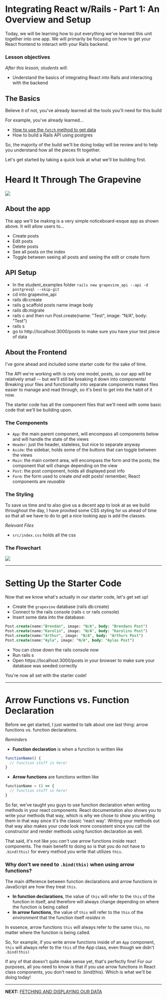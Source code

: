 # Integrating React w/Rails - Part 1: An Overview and Setup

Today, we will be learning how to put everything we've learned this unit together into one app. We will primarily be focusing on how to get your React frontend to interact with your Rails backend.

### Lesson objectives

_After this lesson, students will:_

  - Understand the basics of integrating React _into_ Rails and interacting with the backend

## The Basics

Believe it of not, you've already learned all the tools you'll need for this build

For example, you've already learned...

- [How to use the `fetch` method to get data](../../w11d04/instructor_notes/4.%20React_AJAX.md)
- How to build a Rails API using postgres

So, the majority of the build we'll be doing today will be review and to help you understand how all the pieces fit together.

Let's get started by taking a quick look at what we'll be building first.

# Heard It Through The Grapevine

![](https://imgur.com/v40qrQQ.gif)

## About the app

The app we'll be making is a very simple noticeboard-esque app as shown above. It will allow users to...

- Create posts
- Edit posts
- Delete posts
- See all posts on the index
- Toggle between seeing all posts and seeing the edit or create form

## API Setup

- In the student_examples folder ```rails new grapevine_api --api -d postgresql --skip-git```
- cd into grapevine_api
- rails db:create
- rails g scaffold posts name image body
- rails db:migrate
- rails c and then run Post.create(name: "Test", image: "N/A", body: "Test")
- rails s
- go to http://localhost:3000/posts to make sure you have your test piece of data


## About the Frontend

I've gone ahead and included some starter code for the sake of time. 

The API we're working with is only one model, posts, so our app will be relatively small -- but we'll still be breaking it down into components! Breaking your files and functionality into separate components makes files easier to manage and read through, so it's best to get into the habit of it now.

The starter code has all the component files that we'll need with some basic code that we'll be building upon.

### The Components

  - `App`: the main parent component, will encompass all components below and will handle the state of the views
  - `Header`: just the header, stateless, but nice to separate anyway
  - `Aside`: the sidebar, holds some of the buttons that can toggle between the views
  - `Main`: the main content area, will encompass the form and the posts; the component that will change depending on the view
  - `Post`: the post component, holds all displayed post info
  - `Form`: the form used to create _and_ edit posts! remember, React components are  _reusable_

### The Styling

To save us time and to also give us a decent app to look at as we build throughout the day, I have provited some CSS styling for us ahead of time so that all we have to do to get a nice looking app is add the classes. 

_Relevant Files_

- `src/index.css` holds all the css

### The Flowchart

![](https://imgur.com/xRdv5TJ.png)

---

# Setting Up the Starter Code

Now that we know what's actually in our starter code, let's get set up!

  - Create the `grapevine` database (rails db:create)
  - Connect to the rails console (rails c or rails console)
  - Insert some data into the database:
  ```sql
  Post.create(name:"Brendan", image: "N/A", body: "Brendans Post")
  Post.create(name:"Karolin", image: "N/A", body: "Karolins Post")
  Post.create(name:"Arthur", image: "N/A", body: "Arthurs Post")
  Post.create(name:"Ayla", image: "N/A", body: "Aylas Post")
  
  ```
  - You can close down the rails console now
- Run rails s
- Open https://localhost:3000/posts in your browser to make sure your database was seeded correctly

You're now all set with the starter code!

---

# Arrow Functions vs. Function Declaration

Before we get started, I just wanted to talk about one last thing: arrow functions vs. function declarations.

_Reminders_

  - **Function declaration** is when a function is written like
  ```js
  functionName() {
    // function stuff in here!
  }
  ```
  - **Arrow functions** are functions written like
  ```js
  functionName = () => {
    // function stuff in here!
  }
  ```

So far, we've taught you guys to use function declaration when writing methods in your react components. React documentation also shows you to write your methods that way, which is why we chose to show you writing them in that way since it's the classic 'react way'. Writing your methods out that way also makes your code look more consistent since you call the constructor and render methods using function declaration as well.

That said, it's not like you _can't_ use arrow functions inside react components. The main benefit to doing so is that you do not have to `.bind(this)` for every method you write that utilizes `this`.

### Why don't we need to `.bind(this)` when using arrow functions?

The main difference between function declarations and arrow functions in JavaScript are how they treat `this`.

  - **In function declarations**, the value of `this` will refer to the `this` of the function in itself, and therefore will always change depending on where the function is being called
  - **In arrow functions**, the value of `this` will refer to the `this` of the _environment_ that the function itself _resides_ in

In essence, arrow functions `this` will always refer to the same `this`, no matter where the function is being called.

So, for example, if you write arrow functions inside of an `App` component, `this` will always refer to the `this` of the App class, even though we didn't `.bind(this)`

If any of that doesn't quite make sense yet, that's perfectly fine! For our purposes, all you need to know is that if you use arrow functions in React class components, you don't need to .bind(this). Which is what we'll be doing today!

---

**NEXT:** [FETCHING AND DISPLAYING OUR DATA](2_Fetching_and_Displaying_Data.md)
